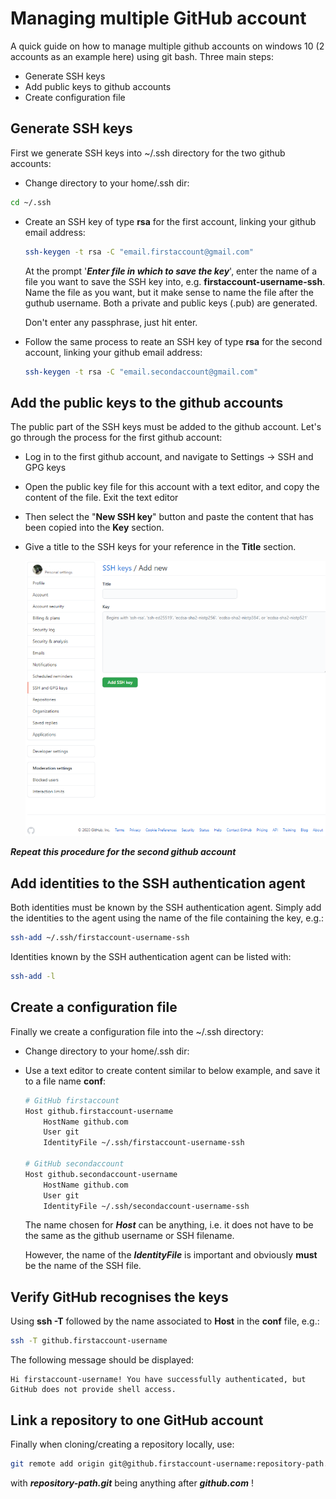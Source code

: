 # Managing multiple GitHub account
A quick guide on how to manage multiple github accounts on windows 10 (2 accounts as an example here) using git bash. Three main steps:
* Generate SSH keys
* Add public keys to github accounts
* Create configuration file

## Generate SSH keys
First we generate SSH keys into ~/.ssh directory for the two github accounts:
* Change directory to your home/.ssh dir:
```bash
cd ~/.ssh
```
* Create an SSH key of type **rsa** for the first account, linking your github email address:
    ```bash
    ssh-keygen -t rsa -C "email.firstaccount@gmail.com"
    ```
    At the prompt '***Enter file in which to save the key***', enter the name of a file you want to save the SSH key into, e.g. **firstaccount-username-ssh**. Name the file as you want, but it make sense to name the file after the guthub username. Both a private and public keys (.pub) are generated.

    Don't enter any passphrase, just hit enter.
* Follow the same process to reate an SSH key of type **rsa** for the second account, linking your github email address:
    ```bash
    ssh-keygen -t rsa -C "email.secondaccount@gmail.com"
    ```
## Add the public keys to the github accounts
The public part of the SSH keys must be added to the github account. Let's go through the process for the first github account:
* Log in to the first github account, and navigate to Settings -> SSH and GPG keys
* Open the public key file for this account with a text editor, and copy the content of the file. Exit the text editor
* Then select the "**New SSH key**" button and paste the content that has been copied into the **Key** section.
* Give a title to the SSH keys for your reference in the **Title** section.

    ![ssh keys](ssh-keys-github.png)

***Repeat this procedure for the second github account***
## Add identities to the SSH authentication agent
Both identities must be known by the SSH authentication agent. Simply add the identities to the agent using the name of the file containing the key, e.g.:
```bash
ssh-add ~/.ssh/firstaccount-username-ssh
```

Identities known by the SSH authentication agent can be listed with:
```bash
ssh-add -l
```

## Create a configuration file
Finally we create a configuration file into the ~/.ssh directory:
* Change directory to your home/.ssh dir:
* Use a text editor to create content similar to below example, and save it to a file name **conf**:
    ```bash
    # GitHub firstaccount
    Host github.firstaccount-username
        HostName github.com
        User git
        IdentityFile ~/.ssh/firstaccount-username-ssh

    # GitHub secondaccount
    Host github.secondaccount-username
        HostName github.com
        User git
        IdentityFile ~/.ssh/secondaccount-username-ssh
    ```
    The name chosen for ***Host*** can be anything, i.e. it does not have to be the same as the github username or SSH filename.

    However, the name of the ***IdentityFile*** is important and obviously **must** be the name of the SSH file.

## Verify GitHub recognises the keys
Using **ssh -T** followed by the name associated to **Host** in the **conf** file, e.g.:
```bash
ssh -T github.firstaccount-username
```
The following message should be displayed:
```text
Hi firstaccount-username! You have successfully authenticated, but GitHub does not provide shell access.
```

## Link a repository to one GitHub account
Finally when cloning/creating a repository locally, use:
```bash
git remote add origin git@github.firstaccount-username:repository-path.git
```
with ***repository-path.git*** being anything after ***github.com*** !

